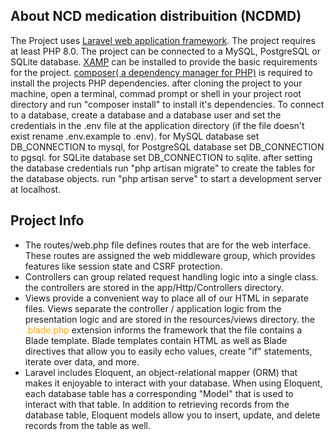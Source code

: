
## About NCD medication distribuition (NCDMD)

The Project uses  [Laravel web application framework](https://laravel.com/). The project requires at least PHP 8.0. The project can be connected to a MySQL, PostgreSQL or SQLite database. [XAMP](https://www.apachefriends.org/) can be installed to provide the basic requirements for the project. [composer( a dependency manager for PHP)](https://getcomposer.org/) is required to install the projects PHP dependencies. after cloning the project to your machine, open a terminal, commad prompt or shell in your project root directory and run "composer install" to install it's dependencies. To connect to a database, create a database and a database user and set the credentials in the .env file at the application directory (if the file doesn't exist rename .env.example to .env). for MySQL database set DB_CONNECTION to mysql, for PostgreSQL database set DB_CONNECTION to pgsql. for SQLite database set DB_CONNECTION to sqlite. after setting the database credentials run "php artisan migrate" to create the tables for the database objects. run "php artisan serve" to start a development server at localhost. 

## Project Info
- The routes/web.php file defines routes that are for the web interface. These routes are assigned the web middleware group, which provides features like session state and CSRF protection.
- Controllers can group related request handling logic into a single class. the controllers are stored in the app/Http/Controllers directory.
- Views provide a convenient way to place all of our HTML in separate files. Views separate the controller / application logic from the presentation logic and are stored in the resources/views directory. the <span style="color:orange;">.blade.php</span> extension informs the framework that the file contains a Blade template. Blade templates contain HTML as well as Blade directives that allow you to easily echo values, create "if" statements, iterate over data, and more.
- Laravel includes Eloquent, an object-relational mapper (ORM) that makes it enjoyable to interact with your database. When using Eloquent, each database table has a corresponding "Model" that is used to interact with that table. In addition to retrieving records from the database table, Eloquent models allow you to insert, update, and delete records from the table as well.
